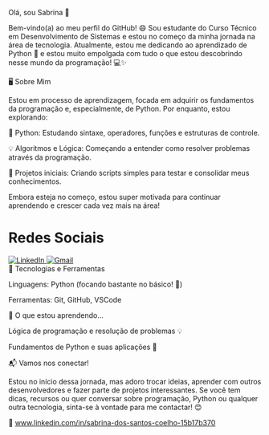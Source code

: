 Olá, sou Sabrina 👋

Bem-vindo(a) ao meu perfil do GitHub! 😄 Sou estudante do Curso Técnico em Desenvolvimento de Sistemas e estou no começo da minha jornada na área de tecnologia. Atualmente, estou me dedicando ao aprendizado de Python 🐍 e estou muito empolgada com tudo o que estou descobrindo nesse mundo da programação! 💻✨

🖥️ Sobre Mim

Estou em processo de aprendizagem, focada em adquirir os fundamentos da programação e, especialmente, de Python. Por enquanto, estou explorando:

🔧 Python: Estudando sintaxe, operadores, funções e estruturas de controle.

💡 Algoritmos e Lógica: Começando a entender como resolver problemas através da programação.

🚀 Projetos iniciais: Criando scripts simples para testar e consolidar meus conhecimentos.

Embora esteja no começo, estou super motivada para continuar aprendendo e crescer cada vez mais na área!

 # Redes Sociais 
 
<div> 
  <a href=" www.linkedin.com/in/sabrina-dos-santos-coelho-15b17b370 " target="_blank" rel="noopener noreferrer"> 
    <img src="https://img.shields.io/badge/-LinkedIn-0A66C2?style=for-the-badge&logo=linkedin&logoColor=white" alt="LinkedIn" /> 
  </a> 
 
  <a href="mailto:ssabrinacoelhoo@gmail.com" target="_blank" rel="noopener noreferrer"> 
    <img src="https://img.shields.io/badge/-Gmail-D14836?style=for-the-badge&logo=gmail&logoColor=white" alt="Gmail" /> 
  </a> 
</div 

🔧 Tecnologias e Ferramentas

Linguagens: Python (focando bastante no básico! 🐍)

Ferramentas: Git, GitHub, VSCode


🌱 O que estou aprendendo…

Lógica de programação e resolução de problemas 💡

Fundamentos de Python e suas aplicações 🔧

📬 Vamos nos conectar!

Estou no início dessa jornada, mas adoro trocar ideias, aprender com outros desenvolvedores e fazer parte de projetos interessantes. Se você tem dicas, recursos ou quer conversar sobre programação, Python ou qualquer outra tecnologia, sinta-se à vontade para me contactar! 😊

🔗 www.linkedin.com/in/sabrina-dos-santos-coelho-15b17b370
